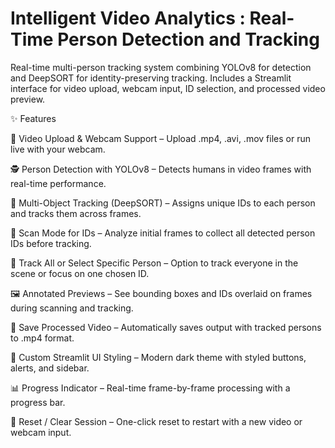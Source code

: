 # Intelligent Video Analytics : Real-Time Person Detection and Tracking
Real-time multi-person tracking system combining YOLOv8 for detection and DeepSORT for identity-preserving tracking. Includes a Streamlit interface for video upload, webcam input, ID selection, and processed video preview.

 ✨ Features

🎥 Video Upload & Webcam Support – Upload .mp4, .avi, .mov files or run live with your webcam.

🕵️ Person Detection with YOLOv8 – Detects humans in video frames with real-time performance.

🧭 Multi-Object Tracking (DeepSORT) – Assigns unique IDs to each person and tracks them across frames.

🔎 Scan Mode for IDs – Analyze initial frames to collect all detected person IDs before tracking.

🎯 Track All or Select Specific Person – Option to track everyone in the scene or focus on one chosen ID.

🖼️ Annotated Previews – See bounding boxes and IDs overlaid on frames during scanning and tracking.

💾 Save Processed Video – Automatically saves output with tracked persons to .mp4 format.

🎨 Custom Streamlit UI Styling – Modern dark theme with styled buttons, alerts, and sidebar.

📊 Progress Indicator – Real-time frame-by-frame processing with a progress bar.

🔄 Reset / Clear Session – One-click reset to restart with a new video or webcam input.
